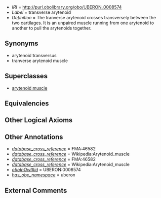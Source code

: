  * *IRI* = http://purl.obolibrary.org/obo/UBERON_0008574
 * *Label* = transverse arytenoid
 * *Definition* = The tranverse arytenoid crosses transversely between the two cartilages. It is an unpaired muscle running from one arytenoid to another to pull the arytenoids together.

## Synonyms

 * arytenoid transversus
 * tranverse arytenoid muscle

## Superclasses

 * [arytenoid muscle](../../UBERON/58/UBERON_0010958.md)

## Equivalencies


## Other Logical Axioms


## Other Annotations

 * *[database_cross_reference](../../ef/oboInOwl#hasDbXref.md)* = FMA:46582
 * *[database_cross_reference](../../ef/oboInOwl#hasDbXref.md)* = Wikipedia:Arytenoid_muscle
 * *[database_cross_reference](../../ef/oboInOwl#hasDbXref.md)* = FMA:46582
 * *[database_cross_reference](../../ef/oboInOwl#hasDbXref.md)* = Wikipedia:Arytenoid_muscle
 * *[oboInOwl#id](../../id/oboInOwl#id.md)* = UBERON:0008574
 * *[has_obo_namespace](../../ce/oboInOwl#hasOBONamespace.md)* = uberon

## External Comments

